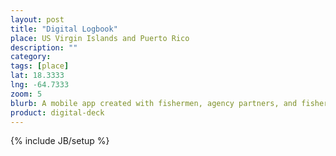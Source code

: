 ```yaml
---
layout: post
title: "Digital Logbook"
place: US Virgin Islands and Puerto Rico
description: ""
category: 
tags: [place]
lat: 18.3333
lng: -64.7333
zoom: 5
blurb: A mobile app created with fishermen, agency partners, and fisheries scientists, to provide more accurate and useful catch reports in far less time.
product: digital-deck
---
```

{% include JB/setup %}
